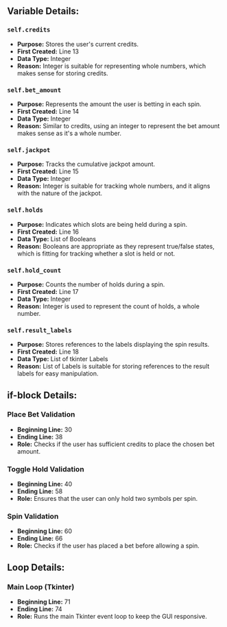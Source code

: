 ## Variable Details:

### `self.credits`

- **Purpose:** Stores the user's current credits.
- **First Created:** Line 13
- **Data Type:** Integer
- **Reason:** Integer is suitable for representing whole numbers, which makes sense for storing credits.

### `self.bet_amount`

- **Purpose:** Represents the amount the user is betting in each spin.
- **First Created:** Line 14
- **Data Type:** Integer
- **Reason:** Similar to credits, using an integer to represent the bet amount makes sense as it's a whole number.

### `self.jackpot`

- **Purpose:** Tracks the cumulative jackpot amount.
- **First Created:** Line 15
- **Data Type:** Integer
- **Reason:** Integer is suitable for tracking whole numbers, and it aligns with the nature of the jackpot.

### `self.holds`

- **Purpose:** Indicates which slots are being held during a spin.
- **First Created:** Line 16
- **Data Type:** List of Booleans
- **Reason:** Booleans are appropriate as they represent true/false states, which is fitting for tracking whether a slot is held or not.

### `self.hold_count`

- **Purpose:** Counts the number of holds during a spin.
- **First Created:** Line 17
- **Data Type:** Integer
- **Reason:** Integer is used to represent the count of holds, a whole number.

### `self.result_labels`

- **Purpose:** Stores references to the labels displaying the spin results.
- **First Created:** Line 18
- **Data Type:** List of tkinter Labels
- **Reason:** List of Labels is suitable for storing references to the result labels for easy manipulation.

## if-block Details:

### Place Bet Validation

- **Beginning Line:** 30
- **Ending Line:** 38
- **Role:** Checks if the user has sufficient credits to place the chosen bet amount.

### Toggle Hold Validation

- **Beginning Line:** 40
- **Ending Line:** 58
- **Role:** Ensures that the user can only hold two symbols per spin.

### Spin Validation

- **Beginning Line:** 60
- **Ending Line:** 66
- **Role:** Checks if the user has placed a bet before allowing a spin.

## Loop Details:

### Main Loop (Tkinter)

- **Beginning Line:** 71
- **Ending Line:** 74
- **Role:** Runs the main Tkinter event loop to keep the GUI responsive.
